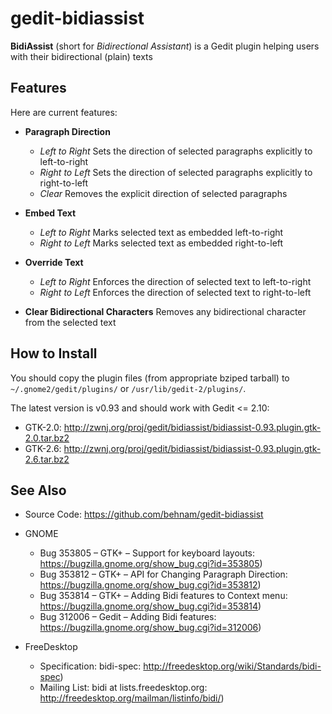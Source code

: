 gedit-bidiassist
================

__BidiAssist__ (short for _Bidirectional Assistant_) is a Gedit plugin helping users with their bidirectional (plain) texts


Features
--------

Here are current features:
* __Paragraph Direction__
  * _Left to Right_ Sets the direction of selected paragraphs explicitly to left-to-right
  * _Right to Left_ Sets the direction of selected paragraphs explicitly to right-to-left
  * _Clear_ Removes the explicit direction of selected paragraphs

* __Embed Text__
  * _Left to Right_ Marks selected text as embedded left-to-right
  * _Right to Left_ Marks selected text as embedded right-to-left

* __Override Text__
  * _Left to Right_ Enforces the direction of selected text to left-to-right
  * _Right to Left_ Enforces the direction of selected text to right-to-left

* __Clear Bidirectional Characters__ Removes any bidirectional character from the selected text


How to Install
--------------

You should copy the plugin files (from appropriate bziped tarball) to
`~/.gnome2/gedit/plugins/` or `/usr/lib/gedit-2/plugins/`.

The latest version is v0.93 and should work with Gedit <= 2.10:
* GTK-2.0: http://zwnj.org/proj/gedit/bidiassist/bidiassist-0.93.plugin.gtk-2.0.tar.bz2
* GTK-2.6: http://zwnj.org/proj/gedit/bidiassist/bidiassist-0.93.plugin.gtk-2.6.tar.bz2


See Also
--------

* Source Code: https://github.com/behnam/gedit-bidiassist

* GNOME
  * Bug 353805 – GTK+ – Support for keyboard layouts: https://bugzilla.gnome.org/show_bug.cgi?id=353805)
  * Bug 353812 – GTK+ – API for Changing Paragraph Direction: https://bugzilla.gnome.org/show_bug.cgi?id=353812)
  * Bug 353814 – GTK+ – Adding Bidi features to Context menu: https://bugzilla.gnome.org/show_bug.cgi?id=353814)
  * Bug 312006 – Gedit – Adding Bidi features: https://bugzilla.gnome.org/show_bug.cgi?id=312006)

* FreeDesktop
  * Specification: bidi-spec: http://freedesktop.org/wiki/Standards/bidi-spec)
  * Mailing List: bidi at lists.freedesktop.org: http://freedesktop.org/mailman/listinfo/bidi/)

